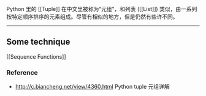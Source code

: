 

 Python 里的 [[Tuple]] 在中文里被称为“元组”，和列表 ([[List]]) 类似，由一系列按特定顺序排序的元素组成。尽管有相似的地方，但是仍然有些许不同。

---

## Some technique

[[Sequence Functions]]

### Reference 

- http://c.biancheng.net/view/4360.html Python tuple 元组详解